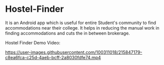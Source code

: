 # Hostel-Finder
It is an Android app which is useful for entire Student's community to find accommodations near their college. It helps in reducing the manual work in finding accommodations and cuts the in between brokerage.

Hostel Finder Demo Video:

https://user-images.githubusercontent.com/100311018/215847179-c8ea6fca-c25d-4aeb-bcff-2a8030fdfe74.mp4

